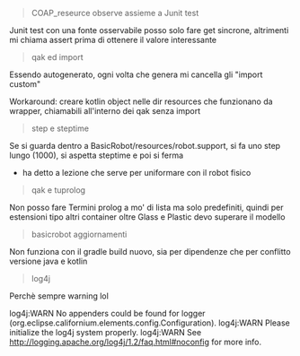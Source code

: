 > COAP_reseurce observe assieme a Junit test

Junit test con una fonte osservabile posso solo fare get sincrone, altrimenti mi chiama assert prima di ottenere il valore interessante


> qak ed import

Essendo autogenerato, ogni volta che genera mi cancella gli "import custom"

Workaround: creare kotlin object nelle dir resources che funzionano da wrapper, chiamabili all'interno dei qak senza import

> step e steptime

Se si guarda dentro a BasicRobot/resources/robot.support, si fa uno step lungo (1000), si aspetta steptime e poi si ferma
* ha detto a lezione che serve per uniformare con il robot fisico

> qak e tuprolog

Non posso fare Termini prolog a mo' di lista ma solo predefiniti, quindi per estensioni tipo altri container oltre Glass e Plastic devo superare il modello

> basicrobot aggiornamenti

Non funziona con il gradle build nuovo, sia per dipendenze che per conflitto versione java e kotlin

> log4j 

Perchè sempre warning lol

log4j:WARN No appenders could be found for logger (org.eclipse.californium.elements.config.Configuration).
log4j:WARN Please initialize the log4j system properly.
log4j:WARN See http://logging.apache.org/log4j/1.2/faq.html#noconfig for more info.

